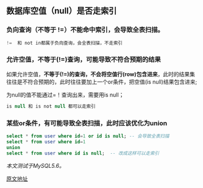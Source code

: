 ## 数据库空值（null）是否走索引

### 负向查询（不等于 !=）不能命中索引，会导致全表扫描。

```java
!=  和 not in都属于负向查询，会全表扫描，不走索引
```

### 允许空值，不等于(!=)查询，可能导致不符合预期的结果

如果允许空值，**不等于(!=)的查询，不会将空值行(row)包含进来**，此时的结果集往往是不符合预期的，此时往往要加上一个or条件，把空值(is null)结果包含进来;

为null的值不能通过=！查询出来，需要用is null；

```java
is null 和 is not null 都可以走索引
```



### 某些or条件，有可能导致全表扫描，此时应该优化为union

```sql
select * from user where id=1 or id is null; -- 会导致全表扫描
select * from user where id=1 
union
select * from user where id is null;  -- 改成这样可以走索引
```

*本文测试于MySQL5.6。*

[原文地址](https://mp.weixin.qq.com/s/XRSPITgWWK-2Ee-cSIqw1w)

